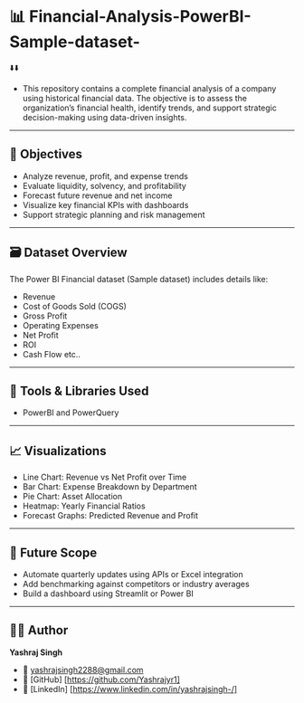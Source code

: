 # 📊 Financial-Analysis-PowerBI-Sample-dataset-
⬇️⬇️
- This repository contains a complete financial analysis of a company using historical financial data. The objective is to assess the organization’s financial health, identify trends, and support strategic decision-making using data-driven insights.

---

## 🎯 Objectives
- Analyze revenue, profit, and expense trends
- Evaluate liquidity, solvency, and profitability
- Forecast future revenue and net income
- Visualize key financial KPIs with dashboards
- Support strategic planning and risk management

---

## 🗃️ Dataset Overview
The Power BI Financial dataset (Sample dataset) includes details like:
- Revenue
- Cost of Goods Sold (COGS)
- Gross Profit
- Operating Expenses
- Net Profit
- ROI
- Cash Flow etc..

---

## 🧪 Tools & Libraries Used
- PowerBI and PowerQuery

---

## 📈 Visualizations
- Line Chart: Revenue vs Net Profit over Time
- Bar Chart: Expense Breakdown by Department
- Pie Chart: Asset Allocation
- Heatmap: Yearly Financial Ratios
- Forecast Graphs: Predicted Revenue and Profit

---

## 🚀 Future Scope
- Automate quarterly updates using APIs or Excel integration
- Add benchmarking against competitors or industry averages
- Build a dashboard using Streamlit or Power BI

---

## 👨‍💻 Author
**Yashraj Singh**  
- 📧 yashrajsingh2288@gmail.com  
- 🔗 [GitHub] [https://github.com/Yashrajyr1] 
- 🔗 [LinkedIn] [https://www.linkedin.com/in/yashrajsingh-/]
